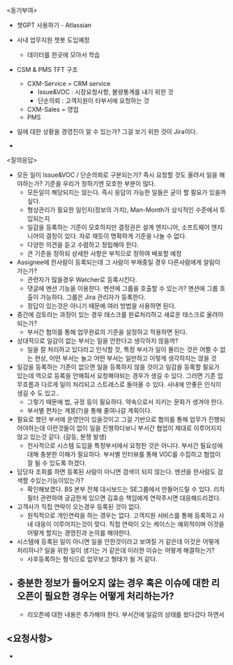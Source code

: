 <동기부여>
- 챗GPT 사용하기 - Atlassian
- 사내 업무지원 챗봇 도입예정
	- 데이터를 한곳에 모아서 학습

- CSM & PMS TFT 구조
	- CXM-Service = CRM service
		- Issue&VOC : 시장요청사항, 불량통계를 내기 위한 것
		- 단순의뢰 : 고객지원이 타부서에 요청하는 것
	- CXM-Sales = 영업
	- PMS
- 일에 대한 상황을 경영진이 알 수 있는가? 그걸 보기 위한 것이 Jira이다.
- 

<질의응답>
- 모든 일이 Issue&VOC / 단순의뢰로 구분되는가? 즉시 요청할 것도 올려서 일을 해야하는가? 기준을 우리가 정하기엔 모호한 부분이 많다.
	- 모든일이 해당되지는 않는다. 즉시 응답이 가능한 일들은 굳이 할 필요가 있을까 싶다.
	- 형상관리가 필요한 일인지(정보의 가치), Man-Month가 상식적인 수준에서 투입되는지
	- 일감을 등록하는 기준이 모호하지만 결정권은 설계 엔지니어, 소프트웨어 엔지니어의 결정이 있다. 자로 재듯이 명확하게 기준을 나눌 수 없다.
	- 다양한 의견을 듣고 수렴하고 정립해야 한다.
	- 큰 기준을 정하되 상세한 사항은 부칙으로 정하여 배포할 예정
- Assignee에 한사람이 등록되는데 그 사람이 부재중일 경우 다른사람에게 알림이 가는가?
	- 관련자가 많을경우 Watcher로 등록시킨다.
	- 댓글에 멘션 기능을 이용한다. 멘션에 그룹을 호출할 수 있는가? 멘션에 그룹 호출이 가능하다. 그룹은 Jira 관리자가 등록한다.
	- 정답이 있는것은 아니기 때문에 여러 방법을 사용하면 된다.
- 중간에 검토라는 과정이 있는 경우 태스크를 완료처리하고 새로운 태스크로 올려야 되는가?
	- 부서간 협의를 통해 업무완료의 기준을 설정하고 적용하면 된다.
- 상대적으로 일감이 없는 부서는 일을 안한다고 생각하지 않을까?
	- 일을 잘 처리하고 있다라고 인식할 것, 특정 부서가 일이 몰리는 것은 어쩔 수 없는 현상, 어떤 부서는 놀고 어떤 부서는 일만하고 이렇게 생각하지는 않을 것
- 일감을 등록하는 기준이 없으면 일을 등록하지 않을 것이고 일감을 등록할 필요가 있는데 역으로 등록을 안해줘서 요청해야되는 경우가 생길 수 있다. 그러면 기존 업무흐름과 다르게 일이 처리되고 스트레스로 돌아올 수 있다. 사내에 안좋은 인식이 생길 수 도 있고.. 
	- 그렇기 때문에 법, 규정 등이 필요하다. 약속으로서 지키는 문화가 생겨야 한다.
	- 부서별 편차는 계몽(?)을 통해 줄여나갈 계획이다.
- 필요로 했던 부서에 운영안이 있을것이고 그걸 기반으로 협의를 통해 업무가 진행되어야하는데 이런것들이 없이 일을 진행하다보니 부서간 협업이 제대로 이루어지지 않고 있는것 같다. (갈등, 분쟁 발생)
	- 전사적으로 시스템 도입을 특정부서에서 요청한 것은 아니다. 부서간 필요성에 대해 충분한 이해가 필요하다. 부서별 인터뷰를 통해 VOC를 수집하고 협업이 잘 될 수 있도록 하겠다.
- 담당자 조회를 하면 등록된 사람이 아니면 검색이 되지 않는다. 멘션을 한사람도 검색할 수있는기능이있는가? 
	- 확인해보겠다. BS 본부 전체 대시보드는 SE그룹에서 만들어드릴 수 있다. 리치필터 관련하여 궁금한게 있으면 김효승 책임에게 연락주시면 대응해드리겠다.
- 고객사가 직접 연락이 오는경우 등록된 것이 없다.
	- 원칙적으로 개인연락을 하는 경우는 없다. 고객지원 서비스를 통해 등록하고 사내 대응이 이루어지는것이 맞다. 직접 연락이 오는 케이스는 예외적이며 이것을 어떻게 할지는 경영진과 논의를 해야한다.
- 시스템에 등록된 일이 아니면 일을 안한것이라고 보여질 거 같은데 이것은 어떻게 처리하나? 일을 위한 일이 생기는 거 같은데 이러한 이슈는 어떻게 해결하는가?
	- 사후등록하는 형식으로 업무보고 형태가 될 거 같다.
- 충분한 정보가 들어오지 않는 경우 혹은 이슈에 대한 리오픈이 필요한 경우는 어떻게 처리하는가?
	- 
	- 리오픈에 대한 내용은 추가해야 한다. 부서간에 일감의 상태를 왔다갔다 하면서 


<요청사항>
- 
- 